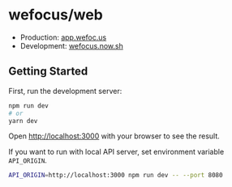 # wefocus/web

- Production: [app.wefoc.us](https://app.wefoc.us)
- Development: [wefocus.now.sh](https://wefocus.now.sh)

## Getting Started

First, run the development server:

```bash
npm run dev
# or
yarn dev
```

Open [http://localhost:3000](http://localhost:3000) with your browser to see the result.

If you want to run with local API server, set environment variable `API_ORIGIN`.

```bash
API_ORIGIN=http://localhost:3000 npm run dev -- --port 8080
```
